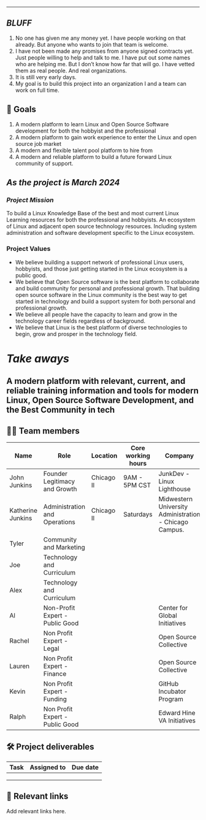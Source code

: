 
---
## _BLUFF_

1. No one has given me any money yet. I have people working on that already. But anyone who wants to join that team is welcome.
2. I have not been made any promises from anyone signed contracts yet. Just people willing to help and talk to me. I have put out some names who are helping me. But I don’t know how far that will go. I have vetted them as real people. And real organizations.
3. It is still very early days.
4. My goal is to build this project into an organization I and a team can work on full time.
## 🎯️ Goals

1. A modern platform to learn Linux and Open Source Software development for both the hobbyist and the professional
2. A modern platform to gain work experience to enter the Linux and open source job market
3. A modern and flexible talent pool platform to hire from
4. A modern and reliable platform to build a future forward Linux community of support. 
## _**As the project is March 2024**_

### _Project Mission_

To build a Linux Knowledge Base of the best and most current Linux Learning resources for both the professional and hobbyists. An ecosystem of Linux and adjacent open source technology resources. Including system administration and software development specific to the Linux ecosystem.
  
### Project Values

- We believe building a support network of professional Linux users, hobbyists, and those just getting started in the Linux ecosystem is a public good.
- We believe that Open Source software is the best platform to collaborate and build community for personal and professional growth. That building open source software in the Linux community is the best way to get started in technology and build a support system for both personal and professional growth.
- We believe all people have the capacity to learn and grow in the technology career fields regardless of background.
- We believe that Linux is the best platform of diverse technologies to begin, grow and prosper in the technology field.
# _**Take aways**_

## A modern platform with relevant, current, and reliable training information and tools for modern Linux, Open Source Software Development, and the Best Community in tech
## 🧑‍💻 Team members

| Name              | Role                            | Location   | Core working hours | Company                                                |
| ----------------- | ------------------------------- | ---------- | ------------------ | ------------------------------------------------------ |
| John Junkins      | Founder Legitimacy and Growth   | Chicago Il | 9AM - 5PM CST      | JunkDev - Linux Lighthouse                            |
| Katherine Junkins | Administration and Operations   | Chicago Il | Saturdays          | Midwestern University Administration - Chicago Campus. |
| Tyler             | Community and Marketing         |            |                    |                                                        |
| Joe               | Technology and Curriculum       |            |                    |                                                        |
| Alex              | Technology and Curriculum       |            |                    |                                                        |
| Al                | Non-Profit Expert - Public Good |            |                    | Center for Global Initiatives                          |
| Rachel            | Non Profit Expert - Legal       |            |                    | Open Source Collective                                 |
| Lauren            | Non Profit Expert - Finance     |            |                    | Open Source Collective                                 |
| Kevin             | Non Profit Expert -Funding      |            |                    | GitHub Incubator Program                               |
| Ralph             | Non Profit Expert - Public Good |            |                    | Edward Hine VA Initiatives                             |

## 🛠️ Project deliverables

| Task | Assigned to | Due date |
| ---- | ----------- | -------- |
|      |             |          |
|      |             |          |
|      |             |          |

## 🔗 Relevant links

Add relevant links here.


